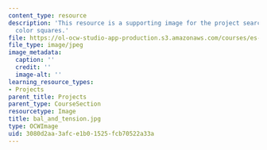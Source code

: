 ```yaml
---
content_type: resource
description: 'This resource is a supporting image for the project searching for tension:
  color squares.'
file: https://ol-ocw-studio-app-production.s3.amazonaws.com/courses/es-298-art-of-color-spring-2005/3080d2aa3afce1b01525fcb70522a33a_bal_and_tension.jpg
file_type: image/jpeg
image_metadata:
  caption: ''
  credit: ''
  image-alt: ''
learning_resource_types:
- Projects
parent_title: Projects
parent_type: CourseSection
resourcetype: Image
title: bal_and_tension.jpg
type: OCWImage
uid: 3080d2aa-3afc-e1b0-1525-fcb70522a33a
---
```

